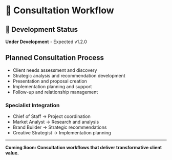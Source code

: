 # 💼 Consultation Workflow

## 🚧 Development Status
**Under Development** - Expected v1.2.0

## Planned Consultation Process
- Client needs assessment and discovery
- Strategic analysis and recommendation development
- Presentation and proposal creation
- Implementation planning and support
- Follow-up and relationship management

### Specialist Integration
- Chief of Staff → Project coordination
- Market Analyst → Research and analysis
- Brand Builder → Strategic recommendations
- Creative Strategist → Implementation planning

---
**Coming Soon: Consultation workflows that deliver transformative client value.**
